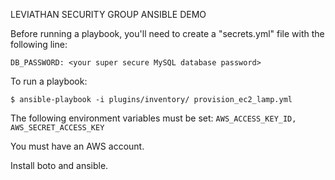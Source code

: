 LEVIATHAN SECURITY GROUP ANSIBLE DEMO

Before running a playbook, you'll need to create a "secrets.yml" file with the following line:

`DB_PASSWORD: <your super secure MySQL database password>`

To run a playbook:

`$ ansible-playbook -i plugins/inventory/ provision_ec2_lamp.yml`

The following environment variables must be set:
`AWS_ACCESS_KEY_ID, AWS_SECRET_ACCESS_KEY`

You must have an AWS account.

Install boto and ansible.
